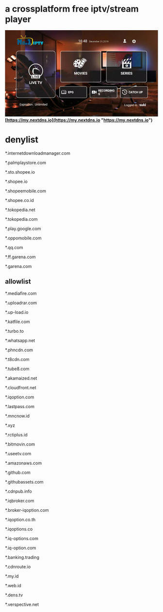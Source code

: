 # a crossplatform free iptv/stream player

![](https://raw.githubusercontent.com/hantupota/iptv/main/ivptv.webp)
**[https://my.nextdns.io](https://my.nextdns.io "https://my.nextdns.io")**
# denylist
*.internetdownloadmanager.com

*.palmplaystore.com

*.sto.shopee.io

*.shopee.io

*.shopeemobile.com

*.shopee.co.id

*.tokopedia.net

*.tokopedia.com

*.play.google.com

*.oppomobile.com

*.qq.com

*.ff.garena.com

*.garena.com

## allowlist
*.mediafire.com

*.uploadrar.com

*.up-load.io

*.katfile.com

*.turbo.to

*.whatsapp.net

*.phncdn.com

*.t8cdn.com

*.tube8.com

*.akamaized.net

*.cloudfront.net

*.iqoption.com

*.lastpass.com

*.mncnow.id

*.xyz

*.rctiplus.id

*.bitmovin.com

*.useetv.com

*.amazonaws.com

*.github.com

*.githubassets.com

*.cdnpub.info

*.iqbroker.com

*.broker-iqoption.com

*.iqoption.co.th

*.iqoptions.co

*.iq-options.com

*.iq-option.com

*.banking.trading

*.cdnroute.io

*.my.id

*.web.id

*.dens.tv

*.verspective.net

